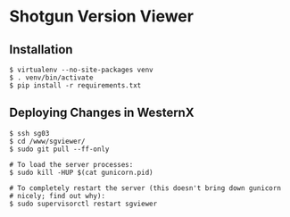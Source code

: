 Shotgun Version Viewer
======================

Installation
------------

    $ virtualenv --no-site-packages venv
    $ . venv/bin/activate
    $ pip install -r requirements.txt


Deploying Changes in WesternX
-----------------------------
    
    $ ssh sg03
    $ cd /www/sgviewer/
    $ sudo git pull --ff-only

    # To load the server processes:
    $ sudo kill -HUP $(cat gunicorn.pid)

    # To completely restart the server (this doesn't bring down gunicorn
    # nicely; find out why):
    $ sudo supervisorctl restart sgviewer
